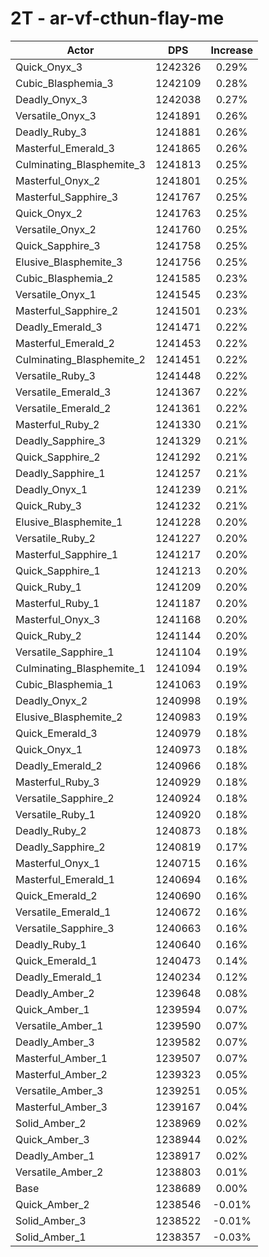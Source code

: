 # 2T - ar-vf-cthun-flay-me
| Actor | DPS | Increase |
|---|:---:|:---:|
|Quick_Onyx_3|1242326|0.29%|
|Cubic_Blasphemia_3|1242109|0.28%|
|Deadly_Onyx_3|1242038|0.27%|
|Versatile_Onyx_3|1241891|0.26%|
|Deadly_Ruby_3|1241881|0.26%|
|Masterful_Emerald_3|1241865|0.26%|
|Culminating_Blasphemite_3|1241813|0.25%|
|Masterful_Onyx_2|1241801|0.25%|
|Masterful_Sapphire_3|1241767|0.25%|
|Quick_Onyx_2|1241763|0.25%|
|Versatile_Onyx_2|1241760|0.25%|
|Quick_Sapphire_3|1241758|0.25%|
|Elusive_Blasphemite_3|1241756|0.25%|
|Cubic_Blasphemia_2|1241585|0.23%|
|Versatile_Onyx_1|1241545|0.23%|
|Masterful_Sapphire_2|1241501|0.23%|
|Deadly_Emerald_3|1241471|0.22%|
|Masterful_Emerald_2|1241453|0.22%|
|Culminating_Blasphemite_2|1241451|0.22%|
|Versatile_Ruby_3|1241448|0.22%|
|Versatile_Emerald_3|1241367|0.22%|
|Versatile_Emerald_2|1241361|0.22%|
|Masterful_Ruby_2|1241330|0.21%|
|Deadly_Sapphire_3|1241329|0.21%|
|Quick_Sapphire_2|1241292|0.21%|
|Deadly_Sapphire_1|1241257|0.21%|
|Deadly_Onyx_1|1241239|0.21%|
|Quick_Ruby_3|1241232|0.21%|
|Elusive_Blasphemite_1|1241228|0.20%|
|Versatile_Ruby_2|1241227|0.20%|
|Masterful_Sapphire_1|1241217|0.20%|
|Quick_Sapphire_1|1241213|0.20%|
|Quick_Ruby_1|1241209|0.20%|
|Masterful_Ruby_1|1241187|0.20%|
|Masterful_Onyx_3|1241168|0.20%|
|Quick_Ruby_2|1241144|0.20%|
|Versatile_Sapphire_1|1241104|0.19%|
|Culminating_Blasphemite_1|1241094|0.19%|
|Cubic_Blasphemia_1|1241063|0.19%|
|Deadly_Onyx_2|1240998|0.19%|
|Elusive_Blasphemite_2|1240983|0.19%|
|Quick_Emerald_3|1240979|0.18%|
|Quick_Onyx_1|1240973|0.18%|
|Deadly_Emerald_2|1240966|0.18%|
|Masterful_Ruby_3|1240929|0.18%|
|Versatile_Sapphire_2|1240924|0.18%|
|Versatile_Ruby_1|1240920|0.18%|
|Deadly_Ruby_2|1240873|0.18%|
|Deadly_Sapphire_2|1240819|0.17%|
|Masterful_Onyx_1|1240715|0.16%|
|Masterful_Emerald_1|1240694|0.16%|
|Quick_Emerald_2|1240690|0.16%|
|Versatile_Emerald_1|1240672|0.16%|
|Versatile_Sapphire_3|1240663|0.16%|
|Deadly_Ruby_1|1240640|0.16%|
|Quick_Emerald_1|1240473|0.14%|
|Deadly_Emerald_1|1240234|0.12%|
|Deadly_Amber_2|1239648|0.08%|
|Quick_Amber_1|1239594|0.07%|
|Versatile_Amber_1|1239590|0.07%|
|Deadly_Amber_3|1239582|0.07%|
|Masterful_Amber_1|1239507|0.07%|
|Masterful_Amber_2|1239323|0.05%|
|Versatile_Amber_3|1239251|0.05%|
|Masterful_Amber_3|1239167|0.04%|
|Solid_Amber_2|1238969|0.02%|
|Quick_Amber_3|1238944|0.02%|
|Deadly_Amber_1|1238917|0.02%|
|Versatile_Amber_2|1238803|0.01%|
|Base|1238689|0.00%|
|Quick_Amber_2|1238546|-0.01%|
|Solid_Amber_3|1238522|-0.01%|
|Solid_Amber_1|1238357|-0.03%|
